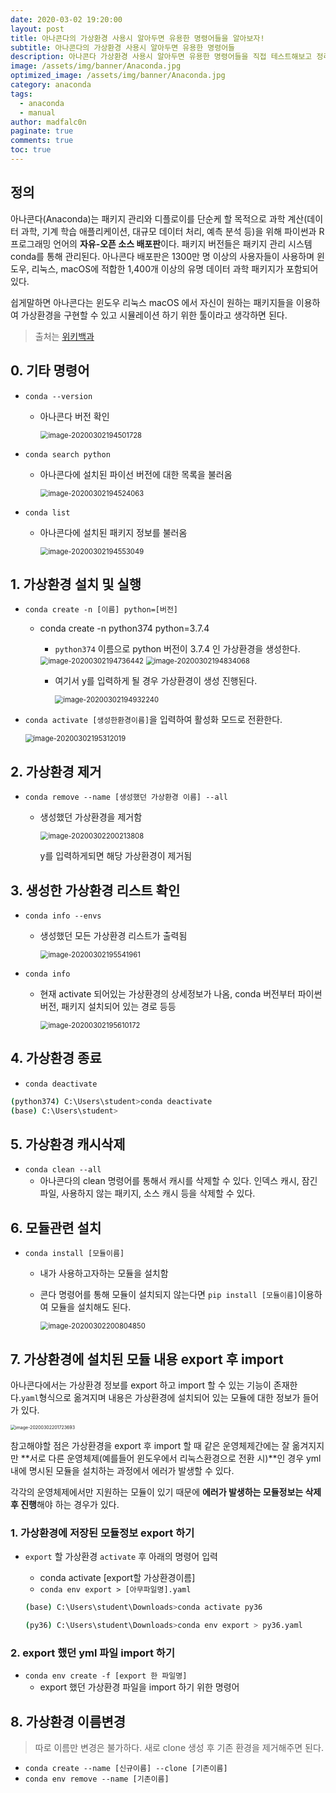 ```yaml
---
date: 2020-03-02 19:20:00
layout: post
title: 아나콘다의 가상환경 사용시 알아두면 유용한 명령어들을 알아보자!
subtitle: 아나콘다의 가상환경 사용시 알아두면 유용한 명령어들 
description: 아나콘다 가상환경 사용시 알아두면 유용한 명령어들을 직접 테스트해보고 정리하였음
image: /assets/img/banner/Anaconda.jpg
optimized_image: /assets/img/banner/Anaconda.jpg
category: anaconda
tags:
  - anaconda
  - manual
author: madfalc0n
paginate: true
comments: true
toc: true
---
```

## 정의

아나콘다(Anaconda)는 패키지 관리와 디플로이를 단순케 할 목적으로 과학 계산(데이터 과학, 기계 학습 애플리케이션, 대규모 데이터 처리, 예측 분석 등)을 위해 파이썬과 R 프로그래밍 언어의 **자유-오픈 소스 배포판**이다. 패키지 버전들은 패키지 관리 시스템 conda를 통해 관리된다. 아나콘다 배포판은 1300만 명 이상의 사용자들이 사용하며 윈도우, 리눅스, macOS에 적합한 1,400개 이상의 유명 데이터 과학 패키지가 포함되어 있다.

쉽게말하면 아나콘다는 윈도우 리눅스 macOS 에서 자신이 원하는 패키지들을 이용하여 가상환경을 구현할 수 있고 시뮬레이션 하기 위한 툴이라고 생각하면 된다.

> 출처는 [위키백과](https://ko.wikipedia.org/wiki/아나콘다_(파이썬_배포판))


## 0. 기타 명령어

 - `conda --version `

   - 아나콘다 버전 확인

     <img src="/assets/img/contents/anaconda/anaconda-manual/image-20200302194501728.png" alt="image-20200302194501728" style="zoom:80%;" />

 - `conda search python`

   - 아나콘다에 설치된 파이선 버전에 대한 목록을 불러옴

     <img src="/assets/img/contents/anaconda/anaconda-manual/image-20200302194524063.png" alt="image-20200302194524063" style="zoom:80%;" />

- `conda list`

  - 아나콘다에 설치된 패키지 정보를 불러옴

    <img src="/assets/img/contents/anaconda/anaconda-manual/image-20200302194553049.png" alt="image-20200302194553049" style="zoom:80%;" />

## 1. 가상환경 설치 및 실행

 - `conda create -n [이름] python=[버전]`

   - conda create -n python374 python=3.7.4

     - `python374` 이름으로 python 버전이 3.7.4 인 가상환경을 생성한다.

     <img src="/assets/img/contents/anaconda/anaconda-manual/image-20200302194736442.png" alt="image-20200302194736442" style="zoom:80%;" />

     <img src="/assets/img/contents/anaconda/anaconda-manual/image-20200302194834068.png" alt="image-20200302194834068" style="zoom:80%;" />

     - 여기서 y를 입력하게 될 경우 가상환경이 생성 진행된다.

       <img src="/assets/img/contents/anaconda/anaconda-manual/image-20200302194932240.png" alt="image-20200302194932240" style="zoom:80%;" />

- `conda activate [생성한환경이름]`을 입력하여 활성화 모드로 전환한다.

  <img src="/assets/img/contents/anaconda/anaconda-manual/image-20200302195312019.png" alt="image-20200302195312019" style="zoom:80%;" />



## 2. 가상환경 제거

 - `conda remove --name [생성했던 가상환경 이름] --all`

    - 생성했던 가상환경을 제거함

      <img src="/assets/img/contents/anaconda/anaconda-manual/image-20200302200213808.png" alt="image-20200302200213808" style="zoom:80%;" />

      y를 입력하게되면 해당 가상환경이 제거됨



## 3. 생성한 가상환경 리스트 확인

 - `conda info --envs`

   - 생성했던 모든 가상환경 리스트가 출력됨

     <img src="/assets/img/contents/anaconda/anaconda-manual/image-20200302195541961.png" alt="image-20200302195541961" style="zoom:80%;" />



 - `conda info`

   - 현재 activate 되어있는 가상환경의 상세정보가 나옴, conda 버전부터 파이썬 버전, 패키지 설치되어 있는 경로 등등

     <img src="/assets/img/contents/anaconda/anaconda-manual/image-20200302195610172.png" alt="image-20200302195610172" style="zoom:80%;" />



## 4. 가상환경 종료

 - `conda deactivate`

```bash
(python374) C:\Users\student>conda deactivate
(base) C:\Users\student>
```

## 5. 가상환경 캐시삭제

 - `conda clean --all`
   - 아나콘다의 clean 명령어를 통해서 캐시를 삭제할 수 있다. 인덱스 캐시, 잠긴 파일, 사용하지 않는 패키지, 소스 캐시 등을 삭제할 수 있다.

## 6. 모듈관련 설치

 - `conda install [모듈이름]`

    - 내가 사용하고자하는 모듈을 설치함

    - 콘다 명령어를 통해 모듈이 설치되지 않는다면 `pip install [모듈이름]`이용하여 모듈을 설치해도 된다.

      <img src="/assets/img/contents/anaconda/anaconda-manual/image-20200302200804850.png" alt="image-20200302200804850" style="zoom:80%;" />



## 7. 가상환경에 설치된 모듈 내용 export 후 import

아나콘다에서는 가상환경 정보를 export 하고 import 할 수 있는 기능이 존재한다.`yaml`형식으로 옮겨지며 내용은 가상환경에 설치되어 있는 모듈에 대한 정보가 들어가 있다.

<img src="/assets/img/contents/anaconda/anaconda-manual/image-20200302201723693.png" alt="image-20200302201723693" style="zoom:50%;" />

참고해야할 점은 가상환경을 export 후 import 할 때 같은 운영체제간에는 잘 옮겨지지만 **서로 다른 운영체제(예를들어 윈도우에서 리눅스환경으로 전환 시)**인 경우 yml 내에 명시된 모듈을 설치하는 과정에서 에러가 발생할 수 있다. 

각각의 운영체제에서만 지원하는 모듈이 있기 때문에 **에러가 발생하는 모듈정보는 삭제 후 진행**해야 하는 경우가 있다.

### 1. 가상환경에 저장된 모듈정보 export 하기

- `export` 할 가상환경 `activate` 후 아래의 명령어 입력

  - conda activate [export할 가상환경이름]
  - `conda env export > [아무파일명].yaml`

  ```bash
  (base) C:\Users\student\Downloads>conda activate py36
  
  (py36) C:\Users\student\Downloads>conda env export > py36.yaml
  ```

### 2. export 했던 yml 파일 import 하기

- `conda env create -f [export 한 파일명]`
  - export 했던 가상환경 파일을 import 하기 위한 명령어



## 8. 가상환경 이름변경

> 따로 이름만 변경은 불가하다. 새로 clone 생성 후 기존 환경을 제거해주면 된다.

- `conda create --name [신규이름] --clone [기존이름]`
- `conda env remove --name [기존이름]`